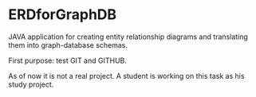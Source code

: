 # ERDforGraphDB
JAVA application for creating entity relationship diagrams and translating them into graph-database schemas.

First purpose: test GIT and GITHUB.

As of now it is not a real project.
A student is working on this task as his study project.
